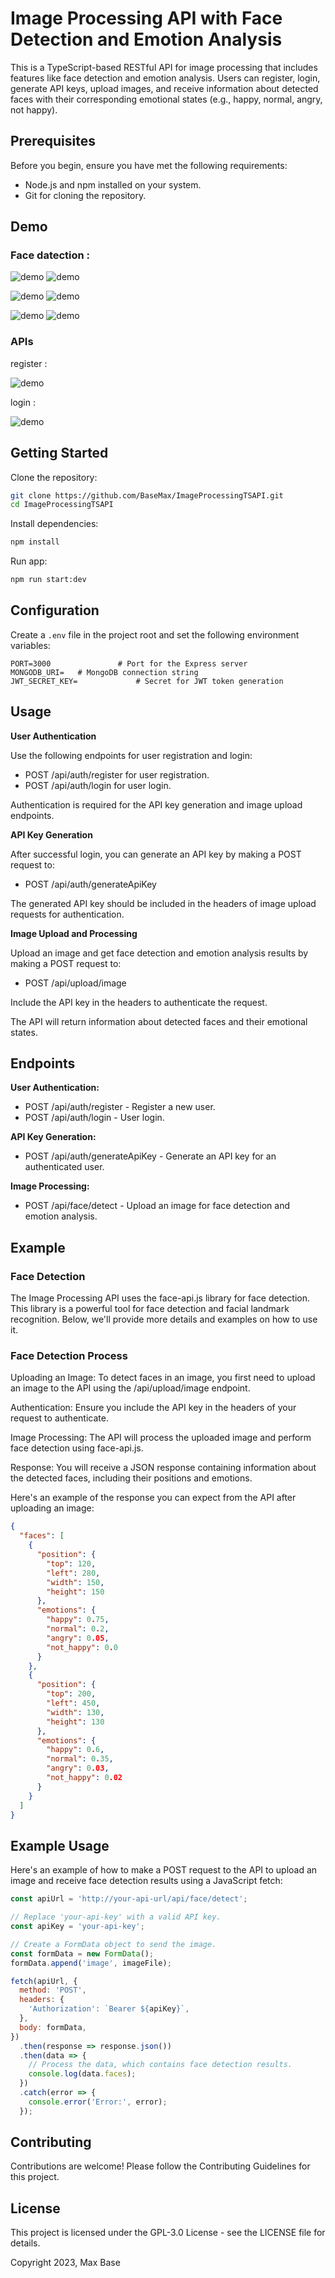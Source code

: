 # Image Processing API with Face Detection and Emotion Analysis

This is a TypeScript-based RESTful API for image processing that includes features like face detection and emotion analysis. Users can register, login, generate API keys, upload images, and receive information about detected faces with their corresponding emotional states (e.g., happy, normal, angry, not happy).

## Prerequisites

Before you begin, ensure you have met the following requirements:

- Node.js and npm installed on your system.
- Git for cloning the repository.


## Demo 


### Face datection :

![demo](./public/output/output_1695062583615.jpg)
![demo](./public/1695062561604-12282911.jpg)



![demo](./public/output/output_1695063578756.jpg)
![demo](./public/1695063557080-43682558.jpg)



![demo](./public/output/output_1695130773962.jpg)
![demo](./public/1695130752241-134239475.jpg)



### APIs 

register :

![demo](./screenshots/register.png)


login : 

![demo](./screenshots/login.png)




## Getting Started

Clone the repository:

```bash
git clone https://github.com/BaseMax/ImageProcessingTSAPI.git
cd ImageProcessingTSAPI
```

Install dependencies:

```bash
npm install
```


Run app:

```bash
npm run start:dev
```


## Configuration

Create a `.env` file in the project root and set the following environment variables:

```env
PORT=3000               # Port for the Express server
MONGODB_URI=   # MongoDB connection string
JWT_SECRET_KEY=             # Secret for JWT token generation
```

## Usage

**User Authentication**

Use the following endpoints for user registration and login:

- POST /api/auth/register for user registration.
- POST /api/auth/login for user login.

Authentication is required for the API key generation and image upload endpoints.

**API Key Generation**

After successful login, you can generate an API key by making a POST request to:

- POST /api/auth/generateApiKey

The generated API key should be included in the headers of image upload requests for authentication.

**Image Upload and Processing**

Upload an image and get face detection and emotion analysis results by making a POST request to:

- POST /api/upload/image

Include the API key in the headers to authenticate the request.

The API will return information about detected faces and their emotional states.

## Endpoints

**User Authentication:**

- POST /api/auth/register - Register a new user.
- POST /api/auth/login - User login.

**API Key Generation:**

- POST /api/auth/generateApiKey - Generate an API key for an authenticated user.

**Image Processing:**

- POST /api/face/detect - Upload an image for face detection and emotion analysis.

## Example

### Face Detection

The Image Processing API uses the face-api.js library for face detection. This library is a powerful tool for face detection and facial landmark recognition. Below, we'll provide more details and examples on how to use it.

### Face Detection Process

Uploading an Image: To detect faces in an image, you first need to upload an image to the API using the /api/upload/image endpoint.

Authentication: Ensure you include the API key in the headers of your request to authenticate.

Image Processing: The API will process the uploaded image and perform face detection using face-api.js.

Response: You will receive a JSON response containing information about the detected faces, including their positions and emotions.

Here's an example of the response you can expect from the API after uploading an image:

```json
{
  "faces": [
    {
      "position": {
        "top": 120,
        "left": 280,
        "width": 150,
        "height": 150
      },
      "emotions": {
        "happy": 0.75,
        "normal": 0.2,
        "angry": 0.05,
        "not_happy": 0.0
      }
    },
    {
      "position": {
        "top": 200,
        "left": 450,
        "width": 130,
        "height": 130
      },
      "emotions": {
        "happy": 0.6,
        "normal": 0.35,
        "angry": 0.03,
        "not_happy": 0.02
      }
    }
  ]
}
```

## Example Usage
Here's an example of how to make a POST request to the API to upload an image and receive face detection results using a JavaScript fetch:

```javascript
const apiUrl = 'http://your-api-url/api/face/detect';

// Replace 'your-api-key' with a valid API key.
const apiKey = 'your-api-key';

// Create a FormData object to send the image.
const formData = new FormData();
formData.append('image', imageFile);

fetch(apiUrl, {
  method: 'POST',
  headers: {
    'Authorization': `Bearer ${apiKey}`,
  },
  body: formData,
})
  .then(response => response.json())
  .then(data => {
    // Process the data, which contains face detection results.
    console.log(data.faces);
  })
  .catch(error => {
    console.error('Error:', error);
  });
```

## Contributing

Contributions are welcome! Please follow the Contributing Guidelines for this project.

## License

This project is licensed under the GPL-3.0 License - see the LICENSE file for details.

Copyright 2023, Max Base

